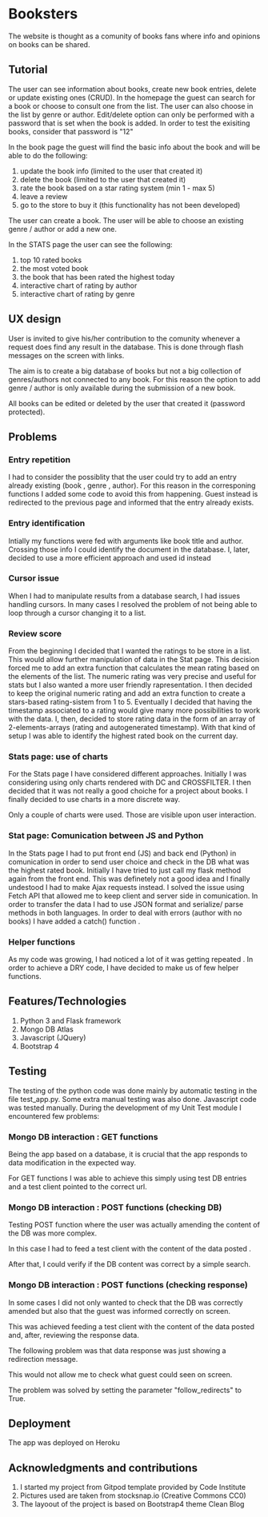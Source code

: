 # Booksters

The website is thought as a comunity of books fans where info and opinions on books can be shared.

## Tutorial

The user can see information about books, create new book entries, delete or update existing ones (CRUD).
In the homepage the guest can search for a book or choose to consult one from the list. The user can also choose in the list by genre or author. 
Edit/delete option can only be performed with a password that is set when the book is added.
In order to test the exisiting books, consider that password is "12"

In the book page the guest will find the basic info about the book and will be able to do the following:
1. update the book info (limited to the user that created it)
2. delete the book (limited to the user that created it)
3. rate the book based on a star rating system (min 1 - max 5)
4. leave a review
5. go to the store to buy it (this functionality has not been developed)

The user can create a book. The user will be able to choose an existing genre / author or add a new one.

In the STATS page the user can see the following:
1. top 10 rated books
2. the most voted book
3. the book that has been rated the highest today
4. interactive chart of rating by author
5. interactive chart of rating by genre


## UX design

User is invited to give his/her contribution to the comunity whenever a request does find any result in the database.
This is done through flash messages on the screen with links.

The aim is to create a big database of books but not a big collection of genres/authors not connected to any book.
For this reason the option to add genre / author is only available during the submission of a new book.

All books can be edited or deleted by the user that created it (password protected). 

## Problems

### Entry repetition

I had to consider the possiblity that the user could try to add an entry already existing (book , genre , author).
For this reason in the corresponing functions I added some code to avoid this from happening.
Guest instead is redirected to the previous page and informed that the entry already exists. 

### Entry identification 
Intially my functions were fed with arguments like book title and author. Crossing those info I could identify the document in the database.
I, later, decided to use a more efficient approach and used id instead

### Cursor issue

When I had to manipulate results from a database search, I had issues handling cursors.
In many cases I resolved the problem of not being able to loop through a cursor changing it to a list.

### Review score

From the beginning I decided that I wanted the ratings to be store in a list. 
This would allow further manipulation of data in the Stat page.
This decision forced me to add an extra function that calculates the mean rating based on the elements of the list.
The numeric rating was very precise and useful for stats but I also wanted a more user friendly rapresentation.
I then decided to keep the original numeric rating and add an extra function to create a stars-based rating-sistem from 1 to 5.
Eventually I decided that having the timestamp associated to a rating would give many more possibilities to work with the data.
I, then, decided to store rating data in the form of an array of 2-elements-arrays (rating and autogenerated timestamp).
With that kind of setup I was able to identify the highest rated book on the current day.

### Stats page: use of charts

For the Stats page I have considered different approaches. 
Initially I was considering using only charts rendered with DC and CROSSFILTER.
I then decided that it was not really a good choiche for a project about books. 
I finally decided to use charts in a more discrete way.

Only a couple of charts were used. Those are visible upon user interaction.

### Stat page: Comunication between JS and Python

In the Stats page I had to put front end (JS) and back end (Python) in comunication in order to send user choice and check in the DB what was the highest rated book.
Initially I have tried to just call my flask method again from the front end. This was definetely not a good idea and I finally undestood I had to make Ajax requests instead.
I solved the issue using Fetch API that allowed me to keep client and server side in comunication. In order to transfer the data I had to use JSON format and serialize/ parse methods in both languages.
In order to deal with errors (author with no books) I have added a catch() function .

### Helper functions
As my code was growing, I had noticed a lot of it was getting repeated . 
In order to achieve a DRY code, I have decided to make us of few helper functions.

## Features/Technologies
1. Python 3 and Flask framework 
2. Mongo DB Atlas
3. Javascript (JQuery)
4. Bootstrap 4

## Testing

The testing of the python code was done mainly by automatic testing in the file test_app.py.
Some extra manual testing was also done.
Javascript code was tested manually.
During the development of my Unit Test module I encountered few problems:

### Mongo DB interaction : GET functions

Being the app based on a database, it is crucial that the app responds to data modification in the expected way.

For GET functions I was able to achieve this simply using test DB entries and a test client pointed to the correct url.

### Mongo DB interaction : POST functions (checking DB)

Testing POST function where the user was actually amending the content of the DB was more complex.

In this case I had to feed a test client with the content of the data posted .

After that, I could verify if the DB content was correct by a simple search.

### Mongo DB interaction : POST functions (checking response)

In some cases I did not only wanted to check that the DB was correctly amended but also that the guest was informed correctly on screen.

This was achieved feeding a test client with the content of the data posted and, after, reviewing the response data.

The following problem was that data response was just showing a redirection message. 

This would not allow me to check what guest could seen on screen.

The problem was solved by setting the parameter "follow_redirects" to True.

## Deployment

The app was deployed on Heroku

## Acknowledgments and contributions

1. I started my project from Gitpod template provided by Code Institute
2. Pictures used are taken from stocksnap.io (Creative Commons CC0) 
3. The layoout of the project is based on Bootstrap4 theme Clean Blog


